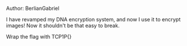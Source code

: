 Author: BerlianGabriel

I have revamped my DNA encryption system, and now I use it to encrypt images! Now it shouldn't be that easy to break.

Wrap the flag with TCP1P{}
